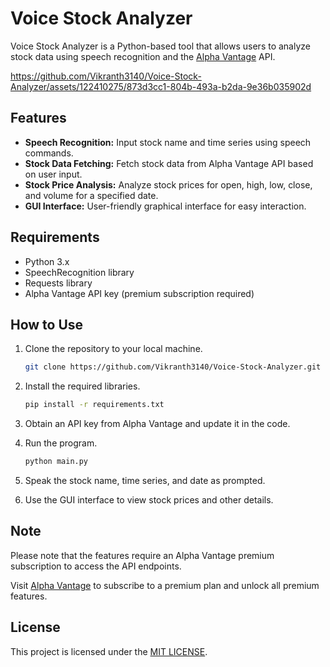 Voice Stock Analyzer
====================

Voice Stock Analyzer is a Python-based tool that allows users to analyze stock data using speech recognition and the [Alpha Vantage](https://www.alphavantage.co/) API.

https://github.com/Vikranth3140/Voice-Stock-Analyzer/assets/122410275/873d3cc1-804b-493a-b2da-9e36b035902d

Features
--------

*   **Speech Recognition:** Input stock name and time series using speech commands.
*   **Stock Data Fetching:** Fetch stock data from Alpha Vantage API based on user input.
*   **Stock Price Analysis:** Analyze stock prices for open, high, low, close, and volume for a specified date.
*   **GUI Interface:** User-friendly graphical interface for easy interaction.

Requirements
------------

*   Python 3.x
*   SpeechRecognition library
*   Requests library
*   Alpha Vantage API key (premium subscription required)

How to Use
----------

1.  Clone the repository to your local machine.

    ```bash
    git clone https://github.com/Vikranth3140/Voice-Stock-Analyzer.git
    ```

2.  Install the required libraries.

    ```bash
    pip install -r requirements.txt
    ```

3.  Obtain an API key from Alpha Vantage and update it in the code.
4.  Run the program.

    ```bash
    python main.py
    ```

5.  Speak the stock name, time series, and date as prompted.
6.  Use the GUI interface to view stock prices and other details.

Note
----

Please note that the features require an Alpha Vantage premium subscription to access the API endpoints.

Visit [Alpha Vantage](https://www.alphavantage.co/premium/) to subscribe to a premium plan and unlock all premium features.

License
-------

This project is licensed under the [MIT LICENSE](LICENSE).
